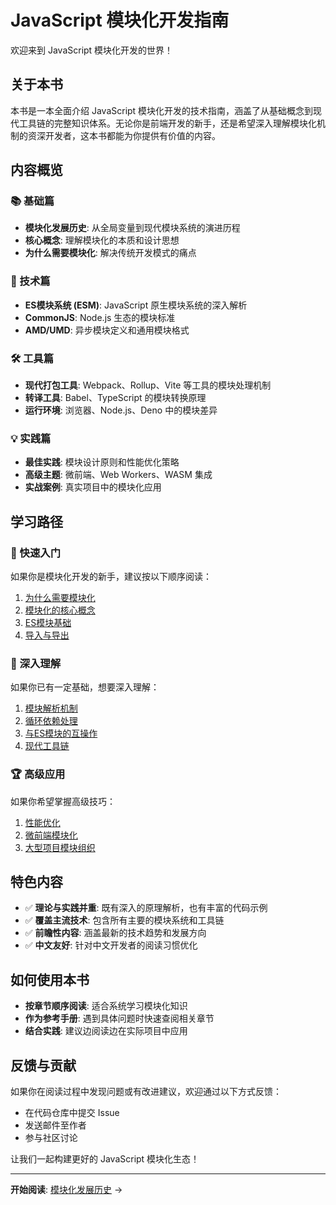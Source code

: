 # JavaScript 模块化开发指南

欢迎来到 JavaScript 模块化开发的世界！

## 关于本书

本书是一本全面介绍 JavaScript 模块化开发的技术指南，涵盖了从基础概念到现代工具链的完整知识体系。无论你是前端开发的新手，还是希望深入理解模块化机制的资深开发者，这本书都能为你提供有价值的内容。

## 内容概览

### 📚 基础篇
- **模块化发展历史**: 从全局变量到现代模块系统的演进历程
- **核心概念**: 理解模块化的本质和设计思想
- **为什么需要模块化**: 解决传统开发模式的痛点

### 🔧 技术篇
- **ES模块系统 (ESM)**: JavaScript 原生模块系统的深入解析
- **CommonJS**: Node.js 生态的模块标准
- **AMD/UMD**: 异步模块定义和通用模块格式

### 🛠️ 工具篇
- **现代打包工具**: Webpack、Rollup、Vite 等工具的模块处理机制
- **转译工具**: Babel、TypeScript 的模块转换原理
- **运行环境**: 浏览器、Node.js、Deno 中的模块差异

### 💡 实践篇
- **最佳实践**: 模块设计原则和性能优化策略
- **高级主题**: 微前端、Web Workers、WASM 集成
- **实战案例**: 真实项目中的模块化应用

## 学习路径

### 🚀 快速入门
如果你是模块化开发的新手，建议按以下顺序阅读：
1. [为什么需要模块化](./why-modules.md)
2. [模块化的核心概念](./concepts.md)
3. [ES模块基础](./esm/basics.md)
4. [导入与导出](./esm/import-export.md)

### 🎯 深入理解
如果你已有一定基础，想要深入理解：
1. [模块解析机制](./esm/resolution.md)
2. [循环依赖处理](./esm/circular-deps.md)
3. [与ES模块的互操作](./cjs/interop.md)
4. [现代工具链](./tooling/bundlers.md)

### 🏆 高级应用
如果你希望掌握高级技巧：
1. [性能优化](./best-practices/performance.md)
2. [微前端模块化](./advanced/microfrontends.md)
3. [大型项目模块组织](./examples/large-project.md)

## 特色内容

- ✅ **理论与实践并重**: 既有深入的原理解析，也有丰富的代码示例
- ✅ **覆盖主流技术**: 包含所有主要的模块系统和工具链
- ✅ **前瞻性内容**: 涵盖最新的技术趋势和发展方向
- ✅ **中文友好**: 针对中文开发者的阅读习惯优化

## 如何使用本书

- **按章节顺序阅读**: 适合系统学习模块化知识
- **作为参考手册**: 遇到具体问题时快速查阅相关章节
- **结合实践**: 建议边阅读边在实际项目中应用

## 反馈与贡献

如果你在阅读过程中发现问题或有改进建议，欢迎通过以下方式反馈：
- 在代码仓库中提交 Issue
- 发送邮件至作者
- 参与社区讨论

让我们一起构建更好的 JavaScript 模块化生态！

---

**开始阅读**: [模块化发展历史](./history.md) →